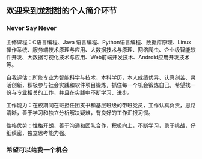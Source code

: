 ## 欢迎来到龙甜甜的个人简介环节

### Never Say Never

主修课程：C语言编程、Java 语言编程、Python语言编程、数据库原理、Linux操作系统、服务端技术原理与应用、大数据技术与原理、网络爬虫、企业级智能软件开发、大数据可视化技术与应用、Web前端开发技术、Android应用开发技术等。

自我评估：所修专业为智能科学与技术，本科学历，本人成绩优异、认真刻苦、灵活创新，积极参与社会实践和软件项目锻炼，抓住每一个机会锻炼自己，希望找一份与专业相关的工作，并且在实践中不断学习、进步。

工作能力：在校期间在班担任团支书和基层班级的带班党员，工作认真负责，思路清晰，善于学习和独立分析解决疑难，有良好的工作汇报习惯。

性格优势：性格开朗，善于沟通和团队合作，积极向上，不断学习，勇于挑战，仔细缜密，独立思考能力强。

### 希望可以给我一个机会
